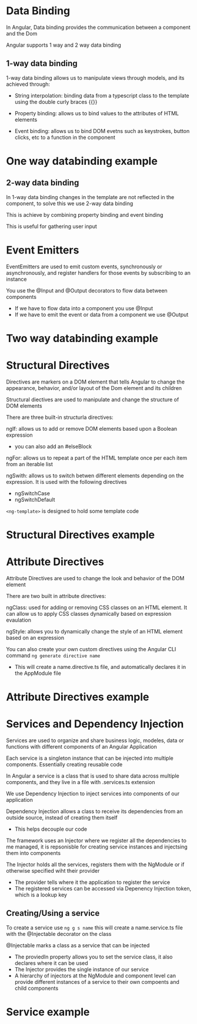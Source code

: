 # Data Binding

In Angular, Data binding provides the communication between a component and the Dom

Angular supports 1 way and 2 way data binding

## 1-way data binding

1-way data binding allows us to manipulate views through models, and its achieved through:

-   String interpolation: binding data from a typescript class to the template using the double curly braces {{}}

-   Property binding: allows us to bind values to the attributes of HTML elements

-   Event binding: allows us to bind DOM evetns such as keystrokes, button clicks, etc to a function in the component

# One way databinding example

## 2-way data binding

In 1-way data binding changes in the template are not reflected in the component, to solve this we use 2-way data binding

This is achieve by combining property binding and event binding

This is useful for gathering user input

# Event Emitters

EventEmitters are used to emit custom events, synchronously or asynchronously, and register handlers for those events by subscribing to an instance

You use the @Input and @Output decorators to flow data between components

-   If we have to flow data into a component you use @Input
-   If we have to emit the event or data from a component we use @Output

# Two way databinding example

# Structural Directives

Directives are markers on a DOM element that tells Angular to change the appearance, behavior, and/or layout of the Dom element and its children

Structural diectives are used to manipulate and change the structure of DOM elements

There are three built-in structurla directives:

ngIf: allows us to add or remove DOM elements based upon a Boolean expression

-   you can also add an #elseBlock

ngFor: allows us to repeat a part of the HTML template once per each item from an iterable list

ngSwith: allows us to switch betwen different elements depending on the expression. It is used with the following directives

-   ngSwitchCase
-   ngSwitchDefault

`<ng-template>` is designed to hold some template code

# Structural Directives example

# Attribute Directives

Attribute Directives are used to change the look and behavior of the DOM element

There are two built in attribute directives:

ngClass: used for adding or removing CSS classes on an HTML element. It can allow us to apply CSS classes dynamically based on expression evaulation

ngStyle: allows you to dynamically change the style of an HTML element based on an expression

You can also create your own custom directives using the Angular CLI command `ng generate directive name`

-   This will create a name.directive.ts file, and automatically declares it in the AppModule file

# Attribute Directives example

# Services and Dependency Injection

Services are used to organize and share business logic, modeles, data or functions with different components of an Angular Application

Each service is a singleton instance that can be injected into multiple components. Essentially creating reusable code

In Angular a service is a class that is used to share data across multiple components, and they live in a file with .services.ts extension

We use Dependency Injection to inject services into components of our application

Dependency Injection allows a class to receive its dependencies from an outside source, instead of creating them itself

-   This helps decouple our code

The framework uses an Injector where we register all the dependencies to me managed, it is repsonisble for creating service instances and injectsing them into components

The Injector holds all the services, registers them with the NgModule or if otherwise specified wiht their provider

-   The provider tells where it the application to register the service
-   The registered services can be accessed via Depenency Injection token, which is a lookup key

## Creating/Using a service

To create a service use `ng g s name` this will create a name.service.ts file with the @Injectable decorator on the class

@Injectable marks a class as a service that can be injected

-   The proviedIn property allows you to set the service class, it also declares where it can be used
-   The Injector provides the single instance of our service
-   A hierarchy of injectors at the NgModule and component level can provide different instances of a service to their own compoents and child components

# Service example